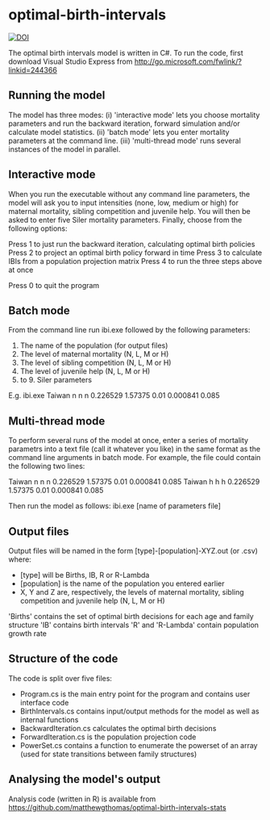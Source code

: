 optimal-birth-intervals
=======================

[![DOI](https://zenodo.org/badge/doi/10.5281/zenodo.15663.svg)](http://dx.doi.org/10.5281/zenodo.15663)

The optimal birth intervals model is written in C#. To run the code, first download Visual Studio Express from http://go.microsoft.com/fwlink/?linkid=244366

Running the model
-----------------
The model has three modes:
(i) 'interactive mode' lets you choose mortality parameters and run the backward iteration, forward simulation and/or calculate model statistics.
(ii) 'batch mode' lets you enter mortality parameters at the command line.
(iii) 'multi-thread mode' runs several instances of the model in parallel.

Interactive mode
----------------
When you run the executable without any command line parameters, the model will ask you to input intensities (none, low, medium or high) for maternal mortality, sibling competition and juvenile help. You will then be asked to enter five Siler mortality parameters. Finally, choose from the following options:

Press 1 to just run the backward iteration, calculating optimal birth policies
Press 2 to project an optimal birth policy forward in time
Press 3 to calculate IBIs from a population projection matrix
Press 4 to run the three steps above at once

Press 0 to quit the program

Batch mode
----------
From the command line run ibi.exe followed by the following parameters:
1. The name of the population (for output files)
2. The level of maternal mortality (N, L, M or H)
3. The level of sibling competition (N, L, M or H)
4. The level of juvenile help (N, L, M or H)
5. to 9. Siler parameters

E.g. ibi.exe Taiwan n n n 0.226529 1.57375 0.01 0.000841 0.085

Multi-thread mode
-----------------
To perform several runs of the model at once, enter a series of mortality parametrs into a text file (call it whatever you like) in the same format as the command line arguments in batch mode. For example, the file could contain the following two lines:

Taiwan n n n 0.226529 1.57375 0.01 0.000841 0.085
Taiwan h h h 0.226529 1.57375 0.01 0.000841 0.085

Then run the model as follows: ibi.exe [name of parameters file]

Output files
------------
Output files will be named in the form [type]-[population]-XYZ.out (or .csv) where:
- [type] will be Births, IB, R or R-Lambda
- [population] is the name of the population you entered earlier
- X, Y and Z are, respectively, the levels of maternal mortality, sibling competition and juvenile help (N, L, M or H)

'Births' contains the set of optimal birth decisions for each age and family structure
'IB' contains birth intervals
'R' and 'R-Lambda' contain population growth rate

Structure of the code
---------------------
The code is split over five files:
- Program.cs is the main entry point for the program and contains user interface code
- BirthIntervals.cs contains input/output methods for the model as well as internal functions
- BackwardIteration.cs calculates the optimal birth decisions
- ForwardIteration.cs is the population projection code
- PowerSet.cs contains a function to enumerate the powerset of an array (used for state transitions between family structures)

Analysing the model's output
----------------------------
Analysis code (written in R) is available from https://github.com/matthewgthomas/optimal-birth-intervals-stats
